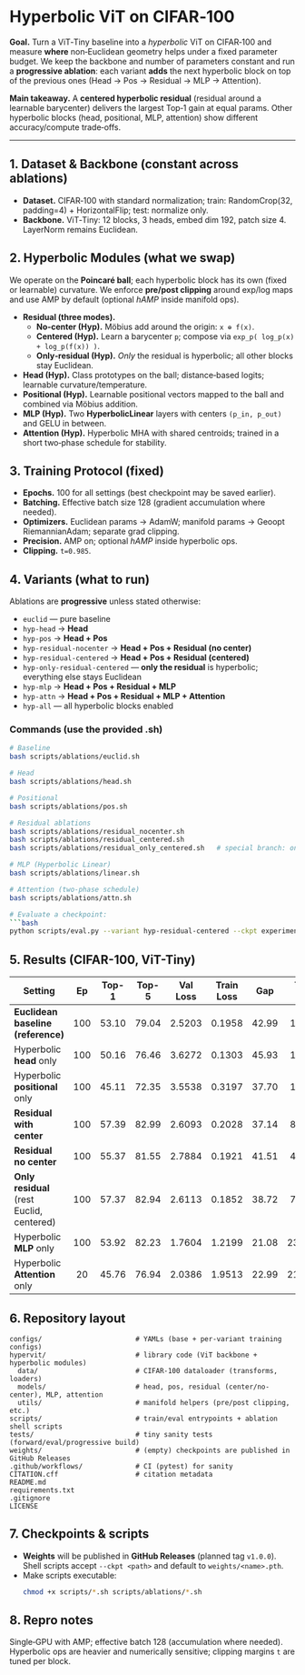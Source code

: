 
# Hyperbolic ViT on CIFAR‑100

**Goal.** Turn a ViT‑Tiny baseline into a *hyperbolic* ViT on CIFAR‑100 and measure **where** non‑Euclidean geometry helps under a fixed parameter budget.  We keep the backbone and number of parameters constant and run a **progressive ablation**: each variant **adds** the next hyperbolic block on top of the previous ones (Head → Pos → Residual → MLP → Attention).  

**Main takeaway.** A **centered hyperbolic residual** (residual around a learnable barycenter) delivers the largest Top‑1 gain at equal params. Other hyperbolic blocks (head, positional, MLP, attention) show different accuracy/compute trade‑offs.

---

## 1. Dataset & Backbone (constant across ablations)
- **Dataset.** CIFAR‑100 with standard normalization; train: RandomCrop(32, padding=4) + HorizontalFlip; test: normalize only.
- **Backbone.** ViT‑Tiny: 12 blocks, 3 heads, embed dim 192, patch size 4. LayerNorm remains Euclidean.

## 2. Hyperbolic Modules (what we swap)
We operate on the **Poincaré ball**; each hyperbolic block has its own (fixed or learnable) curvature. We enforce **pre/post clipping** around exp/log maps and use AMP by default (optional *hAMP* inside manifold ops).

- **Residual (three modes).**
  - **No‑center (Hyp).** Mӧbius add around the origin: `x ⊕ f(x)`.
  - **Centered (Hyp).** Learn a barycenter `p`; compose via `exp_p( log_p(x) + log_p(f(x)) )`.
  - **Only‑residual (Hyp).** *Only* the residual is hyperbolic; all other blocks stay Euclidean.
- **Head (Hyp).** Class prototypes on the ball; distance‑based logits; learnable curvature/temperature.
- **Positional (Hyp).** Learnable positional vectors mapped to the ball and combined via Mӧbius addition.
- **MLP (Hyp).** Two **HyperbolicLinear** layers with centers `(p_in, p_out)` and GELU in between.
- **Attention (Hyp).** Hyperbolic MHA with shared centroids; trained in a short two‑phase schedule for stability.

## 3. Training Protocol (fixed)
- **Epochs.** 100 for all settings (best checkpoint may be saved earlier).
- **Batching.** Effective batch size 128 (gradient accumulation where needed).
- **Optimizers.** Euclidean params → AdamW; manifold params → Geoopt RiemannianAdam; separate grad clipping.
- **Precision.** AMP on; optional *hAMP* inside hyperbolic ops.
- **Clipping.** `t=0.985`.
 
## 4. Variants (what to run)
Ablations are **progressive** unless stated otherwise:

- `euclid` — pure baseline
- `hyp-head` → **Head**
- `hyp-pos` → **Head + Pos**
- `hyp-residual-nocenter` → **Head + Pos + Residual (no center)**
- `hyp-residual-centered` → **Head + Pos + Residual (centered)**
- `hyp-only-residual-centered` — **only the residual** is hyperbolic; everything else stays Euclidean
- `hyp-mlp` → **Head + Pos + Residual + MLP**
- `hyp-attn` → **Head + Pos + Residual + MLP + Attention**
- `hyp-all` — all hyperbolic blocks enabled

### Commands (use the provided .sh)
```bash
# Baseline
bash scripts/ablations/euclid.sh

# Head 
bash scripts/ablations/head.sh

# Positional
bash scripts/ablations/pos.sh

# Residual ablations
bash scripts/ablations/residual_nocenter.sh
bash scripts/ablations/residual_centered.sh
bash scripts/ablations/residual_only_centered.sh   # special branch: only residual is hyperbolic

# MLP (Hyperbolic Linear)
bash scripts/ablations/linear.sh

# Attention (two-phase schedule)
bash scripts/ablations/attn.sh

# Evaluate a checkpoint:
```bash
python scripts/eval.py --variant hyp-residual-centered --ckpt experiments/residual_centered/h_residual_centered.pth
```

## 5. Results (CIFAR-100, ViT-Tiny)

| Setting                                  | Ep | Top-1 | Top-5 | Val Loss | Train Loss |  Gap  | Total time | imgs/s | pball | hball |
|------------------------------------------|:--:|:-----:|:-----:|:--------:|:----------:|:-----:|:----------:|:------:|:-----:|:-----:|
| **Euclidean baseline (reference)**       |100 | 53.10 | 79.04 |  2.5203  |   0.1958   | 42.99 |   1h07m    | 1327.8 |   —   |   —   |
| Hyperbolic **head** only                 |100 | 50.16 | 76.46 |  3.6272  |   0.1303   | 45.93 |   1h15m    | 1225.3 |   —   | 1.54  |
| Hyperbolic **positional** only           |100 | 45.11 | 72.35 |  3.5538  |   0.3197   | 37.70 |   1h19m    | 1133.3 | 1.72  | 1.47  |
| **Residual with center**                 |100 | 57.39 | 82.99 |  2.6093  |   0.2028   | 37.14 |   8h05m    |  177.0 | 1.91  | 0.99  |
| **Residual no center**                   |100 | 55.37 | 81.55 |  2.7884  |   0.1921   | 41.51 |   4h28m    |  332.5 | 1.79  | 0.99  |
| **Only residual** (rest Euclid, centered)|100 | 57.37 | 82.94 |  2.6113  |   0.1852   | 38.72 |   7h30m    |  180.0 | 1.91  | 0.99  |
| Hyperbolic **MLP** only                  |100 | 53.92 | 82.23 |  1.7604  |   1.2199   | 21.08 |  23h44m    |  60.1  | 2.48  | 0.82  |
| Hyperbolic **Attention** only            | 20 | 45.76 | 76.94 |  2.0386  |   1.9513   | 22.99 |  21h05m    |  12.4  | 2.48  | 0.81  |


## 6. Repository layout
```
configs/                       # YAMLs (base + per-variant training configs)
hypervit/                      # library code (ViT backbone + hyperbolic modules)
  data/                        # CIFAR-100 dataloader (transforms, loaders)
  models/                      # head, pos, residual (center/no-center), MLP, attention
  utils/                       # manifold helpers (pre/post clipping, etc.)
scripts/                       # train/eval entrypoints + ablation shell scripts
tests/                         # tiny sanity tests (forward/eval/progressive build)
weights/                       # (empty) checkpoints are published in GitHub Releases
.github/workflows/             # CI (pytest) for sanity
CITATION.cff                   # citation metadata
README.md
requirements.txt
.gitignore
LICENSE
```

## 7. Checkpoints & scripts
- **Weights** will be published in **GitHub Releases** (planned tag `v1.0.0`). Shell scripts accept `--ckpt <path>` and default to `weights/<name>.pth`.
- Make scripts executable:
  ```bash
  chmod +x scripts/*.sh scripts/ablations/*.sh
  ```

## 8. Repro notes
Single‑GPU with AMP; effective batch 128 (accumulation where needed). Hyperbolic ops are heavier and numerically sensitive; clipping margins `t` are tuned per block.
